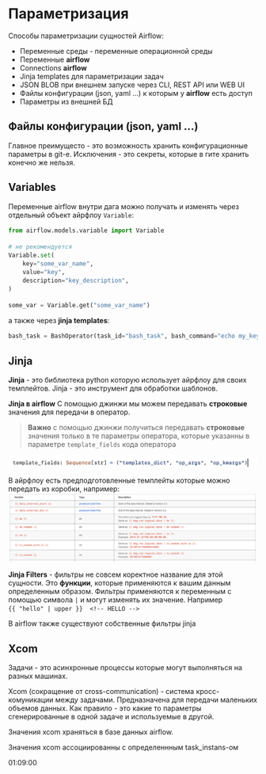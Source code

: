 # Параметризация

Способы параметризации сущностей Airflow:

- Переменные среды - переменные операционной среды
- Переменные **airflow**
- Connections **airflow**
- Jinja templates для параметризации задач
- JSON BLOB при внешнем запуске через CLI, REST API или WEB UI
- Файлы конфигурации (json, yaml ...) к которым у **airflow** есть доступ  
- Параметры из внешней БД

## Файлы конфигурации (json, yaml ...)

Главное преимущесто - это возможность хранить конфигурационные параметры в git-е. Исключения - это секреты, которые в гите хранить конечно же нельзя.

## Variables

Переменные airflow внутри дага можно получать и изменять через отдельный объект айрфлоу `Variable`:

```py
from airflow.models.variable import Variable

# не рекомендуется
Variable.set(
    key="some_var_name",
    value="key",
    description="key_description",
)

some_var = Variable.get("some_var_name")
```

а также через **jinja templates**:

```py
bash_task = BashOperator(task_id="bash_task", bash_command="echo my_key {{ var.value.some_var_name }}")
```

## Jinja

**Jinja** - это библиотека python которую использует айрфлоу для своих темплейтов. Jinja - это инструмент для обработки шаблонов.

**Jinja в airflow**
С помощью джинжи мы можем передавать **строковые** значения для передачи в оператор.

> **Важно** с помощью джинжи получиться передавать **строковые** значения только в те параметры оператора, которые указанны в параметре `template_fields` кода оператора

![alt text](./pictures/python_operator_template_fields.png)

В айрфлоу есть предподготовленные темплейты которые можно передать из коробки, например:
![alt text](./pictures/jinja_templates.png)

**Jinja Filters** - фильтры не совсем коректное название для этой сущности. Это **функции**, которые применяются к вашим данным определенным образом.
Фильтры применяются к переменным с помощью символа `|` и могут изменять их значение.
Например  
`{{ "hello" | upper }}  <!-- HELLO -->`

В airflow также существуют собственные фильтры jinja

## Xcom

Задачи - это асинхронные процессы которые могут выполняться на разных машинах.

Xcom (сокращение от cross-communication) - система кросс-комуникации между задачами. Предназначена для передачи маленьких объемов данных. Как правило - это какие то параметры сгенерированные в одной задаче и используемые в другой.

Значения xcom храняться в базе данных airflow.

Значения xcom ассоциированны с определеннным task_instans-ом

01:09:00
